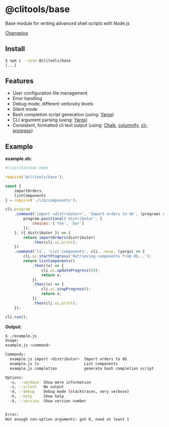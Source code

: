 # @clitools/base

Base module for writing advanced shell scripts with Node.js

[Changelog](CHANGELOG.md)

## Install

```bash
$ npm i --save @clitools/base
[...]
```

## Features

* User configuration file management
* Error handling
* Debug mode, different verbosity levels
* Silent mode
* Bash completion script generation (using: [Yargs](https://github.com/yargs/yargs))
* CLI argument parsing (using: [Yargs](https://github.com/yargs/yargs))
* Consistent, formatted cli text output (using: [Chalk](https://github.com/chalk/chalk), [columnify](https://github.com/timoxley/columnify), [cli-progress](https://github.com/AndiDittrich/Node.CLI-Progress))

## Example

**example.sh:**

```javascript
#!/usr/bin/env node

require('@clitools/base');

const {
    importOrders,
    listComponents
} = require('./lib/components');

cli.program
    .command('import <distributor>', 'Import orders to db', (program) => {
        program.positional('distributor', {
            choices: ['foo', 'bar']
        });
    }, ({ distributor }) => {
        return importOrders(distributor)
            .then(cli.ui.print);
    })
    .command('ls', 'List components', cli._.noop, (yargs) => {
        cli.ui.startProgress('Retrieving components from db...');
        return listComponents()
            .then((x) => {
                cli.ui.updateProgress(50);
                return x;
            })
            .then((x) => {
                cli.ui.stopProgress();
                return x;
            })
            .then(cli.ui.print);
    });

cli.run();
```

**Output:**

```bash
$ ./example.js
Usage:
example.js <command>

Commands:
  example.js import <distributor>  Import orders to db
  example.js ls                    List components
  example.js completion            generate bash completion script

Options:
  -v, --verbose  Show more information                                                                                                                                                         [count]
  -s, --silent   No output                                                                                                                                                                   [boolean]
  -d, --debug    Debug mode (stacktraces, very verbose)                                                                                                                                      [boolean]
  -h, --help     Show help                                                                                                                                                                   [boolean]
  -V, --version  Show version number                                                                                                                                                         [boolean]


Error:
Not enough non-option arguments: got 0, need at least 1
```